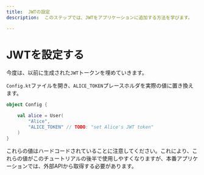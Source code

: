 ```yaml
---
title:  JWTの設定
description:  このステップでは、JWTをアプリケーションに追加する方法を学びます。

---
```


JWTを設定する
========

今度は、以前に生成された`JWT`トークンを埋めていきます。

`Config.kt`ファイルを開き、`ALICE_TOKEN`プレースホルダを実際の値に置き換えます。

```kotlin
object Config {

    val alice = User(
        "Alice",
        "ALICE_TOKEN" // TODO: "set Alice's JWT token"
    )
}
```

これらの値はハードコードされていることに注意してください。これにより、これらの値がこのチュートリアルの後半で使用しやすくなりますが、本番アプリケーションでは、外部APIから取得する必要があります。

